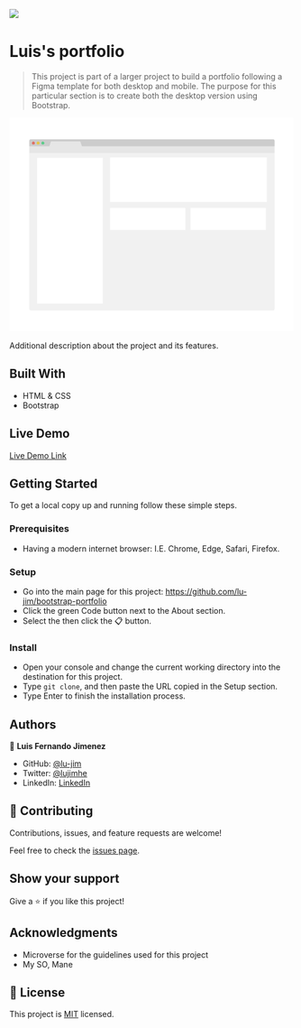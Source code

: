 ![](https://img.shields.io/badge/Microverse-blueviolet)

# Luis's portfolio

> This project is part of a larger project to build a portfolio following a Figma template for both desktop and mobile. The purpose for this particular section is to create both the desktop version using Bootstrap.

![screenshot](./app_screenshot.png)

Additional description about the project and its features.

## Built With

- HTML & CSS
- Bootstrap

## Live Demo
[Live Demo Link](#)

## Getting Started


To get a local copy up and running follow these simple steps.

### Prerequisites
- Having a modern internet browser: I.E. Chrome, Edge, Safari, Firefox.

### Setup
- Go into the main page for this project: https://github.com/lu-jim/bootstrap-portfolio
- Click the green Code button next to the About section.
- Select the then click the 📋 button.
### Install
- Open your console and change the current working directory into the destination for this project.
- Type `git clone`, and then paste the URL copied in the Setup section.
- Type Enter to finish the installation process.


## Authors

👤 **Luis Fernando Jimenez**

- GitHub: [@lu-jim](https://github.com/lu-jim)
- Twitter: [@lujimhe](https://twitter.com/lujimhe)
- LinkedIn: [LinkedIn](https://www.linkedin.com/in/lujim/)

## 🤝 Contributing

Contributions, issues, and feature requests are welcome!

Feel free to check the [issues page](../../issues/).

## Show your support

Give a ⭐️ if you like this project!

## Acknowledgments

- Microverse for the guidelines used for this project
- My SO, Mane

## 📝 License

This project is [MIT](./MIT.md) licensed.
